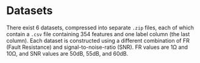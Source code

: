 # Datasets
There exist 6 datasets, compressed into separate `.zip` files, each of which contain a `.csv` file containing 354 features and one label column (the last column). Each dataset is constructed using a different combination of FR (Fault Resistance) and signal-to-noise-ratio (SNR). FR values are 1Ω and 10Ω, and SNR values are 50dB, 55dB, and 60dB.
